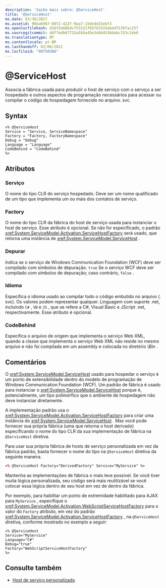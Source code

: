 ```yaml
---
description: 'Saiba mais sobre: @ServiceHost'
title: '@ServiceHost'
ms.date: 03/30/2017
ms.assetid: 96ba6967-00f2-422f-9aa7-15de4d33ebf3
ms.openlocfilehash: d16fda68bdc753121f02f6332dabedf236fac257
ms.sourcegitcommit: ddf7edb67715a5b9a45e3dd44536dabc153c1de0
ms.translationtype: MT
ms.contentlocale: pt-BR
ms.lasthandoff: 02/06/2021
ms.locfileid: "99750306"
---
```

# <a name="servicehost"></a>\@ServiceHost

Associa a fábrica usada para produzir o host de serviço com o serviço a ser hospedado e outros aspectos de programação necessários para acessar ou compilar o código de hospedagem fornecido no arquivo. svc.

## <a name="syntax"></a>Syntax

```aspx-csharp
<% @ServiceHost
Service = "Service, ServiceNamespace"
Factory = "Factory, FactoryNamespace"
Debug = "Debug"
Language = "Language"
CodeBehind = "CodeBehind"
%>
```

## <a name="attributes"></a>Atributos

### <a name="service"></a>Serviço

O nome do tipo CLR do serviço hospedado. Deve ser um nome qualificado de um tipo que implementa um ou mais dos contatos de serviço.

### <a name="factory"></a>Factory

O nome do tipo CLR da fábrica do host de serviço usada para instanciar o host de serviço. Esse atributo é opcional. Se não for especificado, o padrão <xref:System.ServiceModel.Activation.ServiceHostFactory> será usado, que retorna uma instância de <xref:System.ServiceModel.ServiceHost> .

### <a name="debug"></a>Depurar

Indica se o serviço de Windows Communication Foundation (WCF) deve ser compilado com símbolos de depuração. `true` Se o serviço WCF deve ser compilado com símbolos de depuração; caso contrário, `false` .

### <a name="language"></a>Idioma

Especifica o idioma usado ao compilar todo o código embutido no arquivo (. svc). Os valores podem representar qualquer. Linguagem com suporte .net, incluindo `C#` , `VB` e `JS` , que se refere a C#, Visual Basic e JScript .net, respectivamente. Esse atributo é opcional.

### <a name="codebehind"></a>CodeBehind

Especifica o arquivo de origem que implementa o serviço Web XML, quando a classe que implementa o serviço Web XML não reside no mesmo arquivo e não foi compilada em um assembly e colocada no diretório *\Bin* .

## <a name="remarks"></a>Comentários

O <xref:System.ServiceModel.ServiceHost> usado para hospedar o serviço é um ponto de extensibilidade dentro do modelo de programação de Windows Communication Foundation (WCF). Um padrão de fábrica é usado para instanciar o <xref:System.ServiceModel.ServiceHost> porque é, potencialmente, um tipo polimórfico que o ambiente de hospedagem não deve instanciar diretamente.

A implementação padrão usa o <xref:System.ServiceModel.Activation.ServiceHostFactory> para criar uma instância do <xref:System.ServiceModel.ServiceHost> . Mas você pode fornecer sua própria fábrica (uma que retorna o host derivado) especificando o nome do tipo CLR da sua implementação de fábrica na `@ServiceHost` diretiva.

Para usar sua própria fábrica de hosts de serviço personalizada em vez da fábrica padrão, basta fornecer o nome do tipo na `@ServiceHost` diretiva da seguinte maneira.

```xml
<% @ServiceHost Factory="DerivedFactory" Service="MyService" %>
```

Mantenha as implementações de fábrica o mais leve possível. Se você tiver muita lógica personalizada, seu código será mais reutilizável se você colocar essa lógica dentro de seu host em vez de dentro da fábrica.

Por exemplo, para habilitar um ponto de extremidade habilitado para AJAX para `MyService` , especifique o <xref:System.ServiceModel.Activation.WebScriptServiceHostFactory> para o valor do `Factory` atributo, em vez do padrão <xref:System.ServiceModel.Activation.ServiceHostFactory> , na `@ServiceHost` diretiva, conforme mostrado no exemplo a seguir:

```aspx-csharp
<% @ServiceHost
Service="MyService"
Language="C#"
Debug="true"
Factory="WebScriptServiceHostFactory"
%>
```

## <a name="see-also"></a>Consulte também

- [Host de serviço personalizado](../../../wcf/samples/custom-service-host.md)
